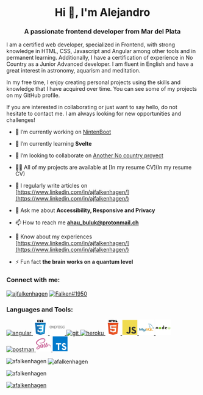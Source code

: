 

<h1 align="center">Hi 👋, I'm Alejandro</h1>
<h3 align="center">A passionate frontend developer from Mar del Plata</h3>

I am a certified web developer, specialized in Frontend, with strong knowledge in HTML, CSS, Javascript
and Angular among other tools and in permanent learning. Additionally, I have a certification of experience
in No Country as a Junior Advanced developer. I am fluent in English and have a great interest in astronomy,
aquarism and meditation.

In my free time, I enjoy creating personal projects using the skills and knowledge that I have acquired over time. You can see some of my projects on my GitHub profile.

If you are interested in collaborating or just want to say hello, do not hesitate to contact me. I am always looking for new opportunities and challenges!


- 🔭 I’m currently working on [NintenBoot](https://nintenboot.netlify.app/)

- 🌱 I’m currently learning **Svelte**

- 👯 I’m looking to collaborate on [Another No country proyect](https://www.nocountry.tech/)

- 👨‍💻 All of my projects are available at [In my resume CV](In my resume CV)

- 📝 I regularly write articles on [https://www.linkedin.com/in/ajfalkenhagen/](https://www.linkedin.com/in/ajfalkenhagen/)

- 💬 Ask me about **Accessibility, Responsive and Privacy**

- 📫 How to reach me **ahau_buluk@protonmail.ch**

- 📄 Know about my experiences [https://www.linkedin.com/in/ajfalkenhagen/](https://www.linkedin.com/in/ajfalkenhagen/)

- ⚡ Fun fact **the brain works on a quantum level**

<h3 align="left">Connect with me:</h3>
<p align="left">
<a href="https://linkedin.com/in/ajfalkenhagen" target="blank"><img align="center" src="https://raw.githubusercontent.com/rahuldkjain/github-profile-readme-generator/master/src/images/icons/Social/linked-in-alt.svg" alt="ajfalkenhagen" height="30" width="40" /></a>
<a href="https://discord.gg/Falken#1950" target="blank"><img align="center" src="https://raw.githubusercontent.com/rahuldkjain/github-profile-readme-generator/master/src/images/icons/Social/discord.svg" alt="Falken#1950" height="30" width="40" /></a>
</p>

<h3 align="left">Languages and Tools:</h3>
<p align="left"> <a href="https://angular.io" target="_blank" rel="noreferrer"> <img src="https://angular.io/assets/images/logos/angular/angular.svg" alt="angular" width="40" height="40"/> </a> <a href="https://www.w3schools.com/css/" target="_blank" rel="noreferrer"> <img src="https://raw.githubusercontent.com/devicons/devicon/master/icons/css3/css3-original-wordmark.svg" alt="css3" width="40" height="40"/> </a> <a href="https://expressjs.com" target="_blank" rel="noreferrer"> <img src="https://raw.githubusercontent.com/devicons/devicon/master/icons/express/express-original-wordmark.svg" alt="express" width="40" height="40"/> </a> <a href="https://git-scm.com/" target="_blank" rel="noreferrer"> <img src="https://www.vectorlogo.zone/logos/git-scm/git-scm-icon.svg" alt="git" width="40" height="40"/> </a> <a href="https://heroku.com" target="_blank" rel="noreferrer"> <img src="https://www.vectorlogo.zone/logos/heroku/heroku-icon.svg" alt="heroku" width="40" height="40"/> </a> <a href="https://www.w3.org/html/" target="_blank" rel="noreferrer"> <img src="https://raw.githubusercontent.com/devicons/devicon/master/icons/html5/html5-original-wordmark.svg" alt="html5" width="40" height="40"/> </a> <a href="https://developer.mozilla.org/en-US/docs/Web/JavaScript" target="_blank" rel="noreferrer"> <img src="https://raw.githubusercontent.com/devicons/devicon/master/icons/javascript/javascript-original.svg" alt="javascript" width="40" height="40"/> </a> <a href="https://www.mysql.com/" target="_blank" rel="noreferrer"> <img src="https://raw.githubusercontent.com/devicons/devicon/master/icons/mysql/mysql-original-wordmark.svg" alt="mysql" width="40" height="40"/> </a> <a href="https://nodejs.org" target="_blank" rel="noreferrer"> <img src="https://raw.githubusercontent.com/devicons/devicon/master/icons/nodejs/nodejs-original-wordmark.svg" alt="nodejs" width="40" height="40"/> </a> <a href="https://postman.com" target="_blank" rel="noreferrer"> <img src="https://www.vectorlogo.zone/logos/getpostman/getpostman-icon.svg" alt="postman" width="40" height="40"/> </a> <a href="https://sass-lang.com" target="_blank" rel="noreferrer"> <img src="https://raw.githubusercontent.com/devicons/devicon/master/icons/sass/sass-original.svg" alt="sass" width="40" height="40"/> </a> <a href="https://www.typescriptlang.org/" target="_blank" rel="noreferrer"> <img src="https://raw.githubusercontent.com/devicons/devicon/master/icons/typescript/typescript-original.svg" alt="typescript" width="40" height="40"/> </a> </p>

<p><img align="left" src="https://github-readme-stats.vercel.app/api/top-langs?username=afalkenhagen&show_icons=true&locale=en&layout=compact" alt="afalkenhagen" /></p>

<p>&nbsp;<img align="center" src="https://github-readme-stats.vercel.app/api?username=afalkenhagen&show_icons=true&locale=en" alt="afalkenhagen" /></p>

<p align="left"> <img src="https://komarev.com/ghpvc/?username=afalkenhagen&label=Profile%20views&color=0e75b6&style=flat" alt="afalkenhagen" /> </p>

<p align="left"> <a href="https://github.com/ryo-ma/github-profile-trophy"><img src="https://github-profile-trophy.vercel.app/?username=afalkenhagen" alt="afalkenhagen" /></a> </p>

<!--
### Hi there 👋
**Afalkenhagen/Afalkenhagen** is a ✨ _special_ ✨ repository because its `README.md` (this file) appears on your GitHub profile.

Here are some ideas to get you started:

- 🔭 I’m currently working on ...
- 🌱 I’m currently learning ...
- 👯 I’m looking to collaborate on ...
- 🤔 I’m looking for help with ...
- 💬 Ask me about ...
- 📫 How to reach me: ...
- 😄 Pronouns: ...
- ⚡ Fun fact: ...
-->
